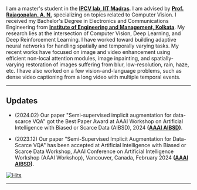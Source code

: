 I am a master's student in the **[IPCV lab, IIT Madras](https://www.ee.iitm.ac.in/ipcvlab/)**. I am advised by **[Prof. Rajagopalan. A. N.](https://www.ee.iitm.ac.in/~raju/)** specializing on topics related to Computer Vision.  I received my Bachelor's Degree in Electronics and Communications Engineering from **[Institute of Engineering and Management, Kolkata](http://iem.edu.in/)**. My research lies at the intersection of Computer Vision, Deep Learning, and Deep Reinforcement Learning. I have worked toward building adaptive neural networks for handling spatially and temporally varying tasks. My recent works have focused on image and video enhancement using efficient non-local attention modules, image inpainting, and spatially-varying restoration of images suffering from blur, low-resolution, rain, haze, etc. I have also worked on a few vision-and-language problems, such as dense video captioning from a long video with multiple temporal events.

---

## Updates 
- (2024.02) Our paper "Semi-supervised implicit augmentation for data-scarce VQA" got the Best Paper Award at AAAI Workshop on Artificial Intelligence with Biased or Scarce Data (AIBSD), 2024 **([AAAI AIBSD](https://aibsdworkshop.github.io/2024/index.html))**.


- (2023.12) Our paper "Semi-Supervised Implicit Augmentation for Data-Scarce VQA" has been accepted at Artificial Intelligence with Biased or Scarce Data Workshop, AAAI Conference on Artificial Intelligence Workshop (AAAI Workshop), Vancouver, Canada, February 2024 **([AAAI AIBSD](https://aibsdworkshop.github.io/2024/index.html))**.

[![Hits](https://hits.seeyoufarm.com/api/count/incr/badge.svg?url=https%3A%2F%2Fhegdekartik.github.io&count_bg=%2379C83D&title_bg=%23180000&icon=&icon_color=%23E7E7E7&title=hits&edge_flat=false)](https://hits.seeyoufarm.com)


---

